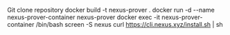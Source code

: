 Git clone repository
docker build -t nexus-prover .
docker run -d --name nexus-prover-container nexus-prover
docker exec -it nexus-prover-container /bin/bash
screen -S nexus
curl https://cli.nexus.xyz/install.sh | sh
